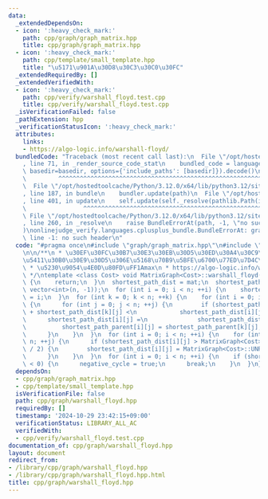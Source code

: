 ```yaml
---
data:
  _extendedDependsOn:
  - icon: ':heavy_check_mark:'
    path: cpp/graph/graph_matrix.hpp
    title: cpp/graph/graph_matrix.hpp
  - icon: ':heavy_check_mark:'
    path: cpp/template/small_template.hpp
    title: "\u5171\u901A\u30D8\u30C3\u30C0\u30FC"
  _extendedRequiredBy: []
  _extendedVerifiedWith:
  - icon: ':heavy_check_mark:'
    path: cpp/verify/warshall_floyd.test.cpp
    title: cpp/verify/warshall_floyd.test.cpp
  _isVerificationFailed: false
  _pathExtension: hpp
  _verificationStatusIcon: ':heavy_check_mark:'
  attributes:
    links:
    - https://algo-logic.info/warshall-floyd/
  bundledCode: "Traceback (most recent call last):\n  File \"/opt/hostedtoolcache/Python/3.12.0/x64/lib/python3.12/site-packages/onlinejudge_verify/documentation/build.py\"\
    , line 71, in _render_source_code_stat\n    bundled_code = language.bundle(stat.path,\
    \ basedir=basedir, options={'include_paths': [basedir]}).decode()\n          \
    \         ^^^^^^^^^^^^^^^^^^^^^^^^^^^^^^^^^^^^^^^^^^^^^^^^^^^^^^^^^^^^^^^^^^^^^^^^^^^^^^^^^\n\
    \  File \"/opt/hostedtoolcache/Python/3.12.0/x64/lib/python3.12/site-packages/onlinejudge_verify/languages/cplusplus.py\"\
    , line 187, in bundle\n    bundler.update(path)\n  File \"/opt/hostedtoolcache/Python/3.12.0/x64/lib/python3.12/site-packages/onlinejudge_verify/languages/cplusplus_bundle.py\"\
    , line 401, in update\n    self.update(self._resolve(pathlib.Path(included), included_from=path))\n\
    \                ^^^^^^^^^^^^^^^^^^^^^^^^^^^^^^^^^^^^^^^^^^^^^^^^^^^^^^^^^\n \
    \ File \"/opt/hostedtoolcache/Python/3.12.0/x64/lib/python3.12/site-packages/onlinejudge_verify/languages/cplusplus_bundle.py\"\
    , line 260, in _resolve\n    raise BundleErrorAt(path, -1, \"no such header\"\
    )\nonlinejudge_verify.languages.cplusplus_bundle.BundleErrorAt: graph/graph_matrix.hpp:\
    \ line -1: no such header\n"
  code: "#pragma once\n#include \"graph/graph_matrix.hpp\"\n#include \"template/small_template.hpp\"\
    \n\n/**\n * \u30EF\u30FC\u30B7\u30E3\u30EB\u30D5\u30ED\u30A4\u30C9\u6CD5\n * \u6709\
    \u5411\u30B0\u30E9\u30D5\u306E\u5168\u70B9\u5BFE\u6700\u77ED\u7D4C\u8DEF O(V^3)\n\
    \ * \u5230\u9054\u4E0D\u80FD\uFF1Amax\n * https://algo-logic.info/warshall-floyd/\n\
    \ */\ntemplate <class Cost> void MatrixGraph<Cost>::warshall_floyd() {\n  if (shortest_path_dist.size())\
    \ {\n    return;\n  }\n  shortest_path_dist = mat;\n  shortest_path_parent = vector<vector<int>>(n,\
    \ vector<int>(n, -1));\n  for (int i = 0; i < n; ++i) {\n    shortest_path_parent[i][i]\
    \ = i;\n  }\n  for (int k = 0; k < n; ++k) {\n    for (int i = 0; i < n; ++i)\
    \ {\n      for (int j = 0; j < n; ++j) {\n        if (shortest_path_dist[i][k]\
    \ + shortest_path_dist[k][j] <\n            shortest_path_dist[i][j]) {\n    \
    \      shortest_path_dist[i][j] =\n              shortest_path_dist[i][k] + shortest_path_dist[k][j];\n\
    \          shortest_path_parent[i][j] = shortest_path_parent[k][j];\n        }\n\
    \      }\n    }\n  }\n  for (int i = 0; i < n; ++i) {\n    for (int j = 0; j <\
    \ n; ++j) {\n      if (shortest_path_dist[i][j] > MatrixGraph<Cost>::UNREACHABLE\
    \ / 2) {\n        shortest_path_dist[i][j] = MatrixGraph<Cost>::UNREACHABLE;\n\
    \      }\n    }\n  }\n  for (int i = 0; i < n; ++i) {\n    if (shortest_path_dist[i][i]\
    \ < 0) {\n      negative_cycle = true;\n      break;\n    }\n  }\n}\n"
  dependsOn:
  - cpp/graph/graph_matrix.hpp
  - cpp/template/small_template.hpp
  isVerificationFile: false
  path: cpp/graph/warshall_floyd.hpp
  requiredBy: []
  timestamp: '2024-10-29 23:42:15+09:00'
  verificationStatus: LIBRARY_ALL_AC
  verifiedWith:
  - cpp/verify/warshall_floyd.test.cpp
documentation_of: cpp/graph/warshall_floyd.hpp
layout: document
redirect_from:
- /library/cpp/graph/warshall_floyd.hpp
- /library/cpp/graph/warshall_floyd.hpp.html
title: cpp/graph/warshall_floyd.hpp
---
```

